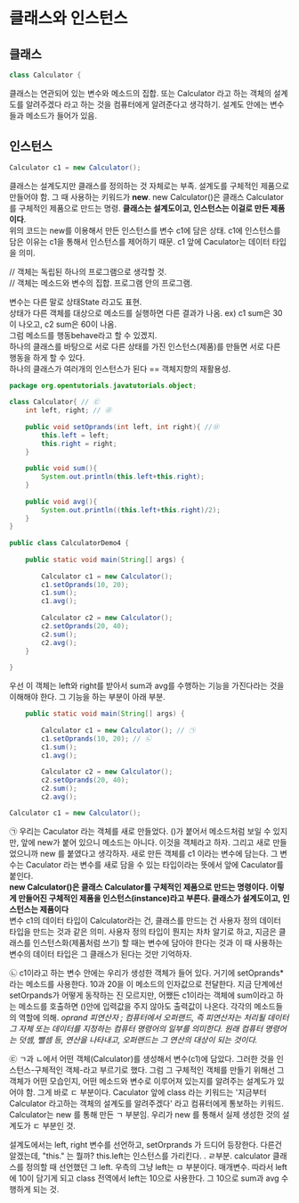 # 클래스와 인스턴스

## 클래스
```java
class Calculator {
```
클래스는 연관되어 있는 변수와 메소드의 집합. 또는 Calculator 라고 하는 객체의 설계도를 알려주겠다 라고 하는 것을 컴퓨터에게 알려준다고 생각하기. 설계도 안에는 변수들과 메소드가 들어가 있음.

## 인스턴스
```java
Calculator c1 = new Calculator();
```
클래스는 설계도지만 클래스를 정의하는 것 자체로는 부족. 설계도를 구체적인 제품으로 만들어야 함. 그 때 사용하는 키워드가 **new**. new Calculator()은 클래스 Calculator를 구체적인 제품으로 만드는 명령. **클래스는 설계도이고, 인스턴스는 이걸로 만든 제품이다**.   
위의 코드는 new를 이용해서 만든 인스턴스를 변수 c1에 담은 상태.  c1에 인스턴스를 담은 이유는 c1을 통해서 인스턴스를 제어하기 때문. c1 앞에 Caculator는 데이터 타입을 의미.

// 객체는 독립된 하나의 프로그램으로 생각할 것.   
// 객체는 메소드와 변수의 집합. 프로그램 안의 프로그램.   

변수는 다른 말로 상태State 라고도 표현.    
상태가 다른 객체를 대상으로 메소드를 실행하면 다른 결과가 나옴. ex) c1 sum은 30이 나오고, c2 sum은 60이 나옴.   
그럼 메소드를 행동behave라고 할 수 있겠지.   
하나의 클래스를 바탕으로 서로 다른 상태를 가진 인스턴스(제품)를 만들면 서로 다른 행동을 하게 할 수 있다.   
하나의 클래스가 여러개의 인스턴스가 된다 == 객체지향의 재활용성.
   
   
```java
package org.opentutorials.javatutorials.object;
 
class Calculator{ // ㉢
    int left, right; // ㉣
      
    public void setOprands(int left, int right){ //㉤ 
        this.left = left;
        this.right = right;
    }
      
    public void sum(){
        System.out.println(this.left+this.right);
    }
      
    public void avg(){
        System.out.println((this.left+this.right)/2);
    }
}
  
public class CalculatorDemo4 {
      
    public static void main(String[] args) {
          
        Calculator c1 = new Calculator();
        c1.setOprands(10, 20);
        c1.sum();       
        c1.avg();       
          
        Calculator c2 = new Calculator();
        c2.setOprands(20, 40);
        c2.sum();       
        c2.avg();
    }
  
}
```
우선 이 객체는 left와 right를 받아서 sum과 avg를 수행하는 기능을 가진다라는 것을 이해해야 한다. 그 기능을 하는 부분이 아래 부분.
```java
    public static void main(String[] args) {
          
        Calculator c1 = new Calculator(); // ㉠
        c1.setOprands(10, 20); // ㉡
        c1.sum();       
        c1.avg();       
          
        Calculator c2 = new Calculator();
        c2.setOprands(20, 40);
        c2.sum();       
        c2.avg();
```
```java
Calculator c1 = new Calculator();
```
㉠ 우리는 Caculator 라는 객체를 새로 만들었다. ()가 붙어서 메소드처럼 보일 수 있지만, 앞에 new가 붙어 있으니 메소드는 아니다. 이것을 객체라고 하자. 그리고 새로 만들었으니까 new 를 붙였다고 생각하자. 새로 만든 객체를 c1 이라는 변수에 담는다. 그 변수는 Caculator 라는 변수를 새로 담을 수 있는 타입이라는 뜻에서 앞에 Caculator를 붙인다.   
**new Calculator()은 클래스 Calculator를 구체적인 제품으로 만드는 명령이다. 이렇게 만들어진 구체적인 제품을 인스턴스(instance)라고 부른다. 클래스가 설계도이고, 인스턴스는 제품이다**   
변수 c1의 데이터 타입이 Calculator라는 건, 클래스를 만드는 건 사용자 정의 데이터 타입을 만드는 것과 같은 의미. 사용자 정의 타입이 뭔지는 차차 알기로 하고, 지금은 클래스를 인스턴스화(제품처럼 쓰기) 할 때는 변수에 담아야 한다는 것과 이 때 사용하는 변수의 데이터 타입은 그 클래스가 된다는 것만 기억하자.

   
㉡ c1이라고 하는 변수 안에는 우리가 생성한 객체가 들어 있다. 거기에 setOprands\*라는 메소드를 사용한다. 10과 20을 이 메소드의 인자값으로 전달한다. 지금 단계에선 setOrpands가 어떻게 동작하는 진 모르지만, 어쨌든 c1이라는 객체에 sum이라고 하는 메소드를 호출하면 ()안에 입력값을 주지 않아도 출력값이 나온다. 각각의 메소드들의 역할에 의해.
*oprand 피연산자 ; 컴퓨터에서 오퍼랜드, 즉 피연산자는 처리될 데이터 그 자체 또는 데이터를 지정하는 컴퓨터 명령어의 일부를 의미한다. 원래 컴퓨터 명령어는 덧셈, 뺄셈 등, 연산을 나타내고, 오퍼랜드는 그 연산의 대상이 되는 것이다.*
   
   
㉢ ㄱ과 ㄴ에서 어떤 객체(Calculator)를 생성해서 변수(c1)에 담았다. 그러한 것을 인스턴스-구체적인 객체-라고 부르기로 했다. 그럼 그 구체적인 객체를 만들기 위해선 그 객체가 어떤 모습인지, 어떤 메소드와 변수로 이루어져 있는지를 알려주는 설계도가 있어야 함. 그게 바로 ㄷ 부분이다. Caculator 앞에 class 라는 키워드는 '지금부터 Calculator 라고하는 객체의 설계도를 알려주겠다' 라고 컴퓨터에게 통보하는 키워드. Calculator는 new 를 통해 만든 ㄱ 부분임. 우리가 new 를 통해서 실제 생성한 것의 설계도가 ㄷ 부분인 것.   
   
   
설계도에서는 left, right 변수를 선언하고, setOrprands 가 드디어 등장한다. 다른건 알겠는데, "this." 는 뭘까? this.left는 인스턴스를 가리킨다. . ㄹ부분. calculator 클래스를 정의할 때 선언했던 그 left. 우측의 그냥 left는 ㅁ 부분이다. 매개변수. 따라서 left에 10이 담기게 되고 class 전역에서 left는 10으로 사용한다. 그 10으로 sum과 avg 수행하게 되는 것.
